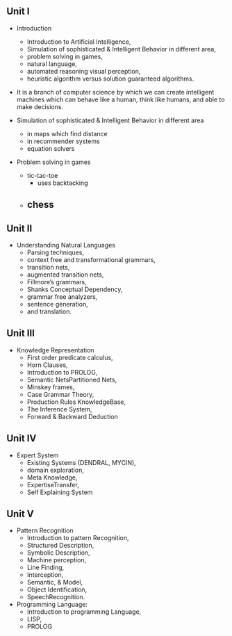 ## Unit I

- Introduction
  - Introduction to Artificial Intelligence, 
  - Simulation of sophisticated & Intelligent Behavior in different area, 
  - problem solving in games, 
  - natural language, 
  - automated reasoning visual perception,
  - heuristic algorithm versus solution guaranteed algorithms.

- It is a branch of computer science by which we can create intelligent 
  machines which can behave like a human, think like humans, and able to make decisions.
- Simulation of sophisticated & Intelligent Behavior in different area
  - in maps which find distance
  - in recommender systems
  - equation solvers
- Problem solving in games
  - tic-tac-toe
    - uses backtacking
  - chess
    - 

## Unit II

- Understanding Natural Languages 
  - Parsing techniques, 
  - context free and transformational grammars, 
  - transition nets, 
  - augmented transition nets, 
  - Fillmore’s grammars, 
  - Shanks Conceptual Dependency, 
  - grammar free analyzers, 
  - sentence generation, 
  - and translation.

## Unit III

- Knowledge Representation
  - First order predicate calculus, 
  - Horn Clauses, 
  - Introduction to PROLOG, 
  - Semantic NetsPartitioned Nets, 
  - Minskey frames, 
  - Case Grammar Theory, 
  - Production Rules KnowledgeBase, 
  - The Inference System, 
  - Forward & Backward Deduction

## Unit IV

- Expert System 
  - Existing Systems (DENDRAL, MYCIN), 
  - domain exploration, 
  - Meta Knowledge, 
  - ExpertiseTransfer, 
  - Self Explaining System

## Unit V

- Pattern Recognition 
  - Introduction to pattern Recognition, 
  - Structured Description, 
  - Symbolic Description, 
  - Machine perception, 
  - Line Finding, 
  - Interception, 
  - Semantic, & Model, 
  - Object Identification, 
  - SpeechRecognition. 
- Programming Language: 
  - Introduction to programming Language, 
  - LISP,
  - PROLOG
